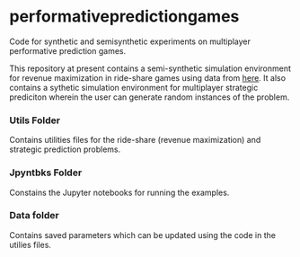 # performativepredictiongames
Code for synthetic and semisynthetic experiments on multiplayer performative prediction games. 

This repository at present contains a semi-synthetic simulation environment for revenue maximization in ride-share games using data from [here](https://www.kaggle.com/brllrb/uber-and-lyft-dataset-boston-ma). It also contains a sythetic simulation environment for multiplayer strategic prediciton wherein the user can generate random instances of the problem. 

### Utils Folder
Contains utilities files for the ride-share (revenue maximization) and strategic prediction problems.

### Jpyntbks Folder
Constains the Jupyter notebooks for running the examples. 

### Data folder
Contains saved parameters which can be updated using the code in the utilies files. 
